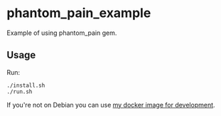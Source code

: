 # phantom_pain_example

Example of using phantom_pain gem.

## Usage

Run:

```shell
./install.sh
./run.sh
```

If you're not on Debian you can use [my docker image for development](https://github.com/wieczorek1990/dev).
